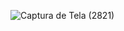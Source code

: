 ![Captura de Tela (2821)](https://user-images.githubusercontent.com/101275346/205765466-8440a6b2-a83a-42ba-864b-3b1368b6a775.png)

